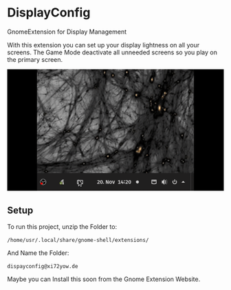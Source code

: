 # DisplayConfig
GnomeExtension for Display Management

With this extension you can set up your display lightness on all your screens. The Game Mode deactivate all unneeded screens so you play on the primary screen.

![](DisplayDimmDemo.gif)

## Setup
To run this project, unzip the Folder to:

    /home/usr/.local/share/gnome-shell/extensions/
    
And Name the Folder: 

    dispayconfig@xi72yow.de

Maybe you can Install this soon from the Gnome Extension Website.

